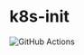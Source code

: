 # k8s-init

![GitHub Actions](https://github.com/kevinsmeets/k8s-init/actions/workflows/ci.yml/badge.svg)
